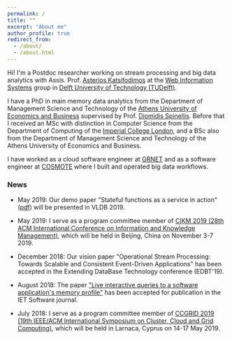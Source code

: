 ```yaml
---
permalink: /
title: ""
excerpt: "About me"
author_profile: true
redirect_from: 
  - /about/
  - /about.html
---
```


Hi! I'm a Postdoc researcher working on stream processing and big data analytics with Assis. Prof. [Asterios Katsifodimos](http://asterios.katsifodimos.com) at the [Web Information Systems](http://wis.ewi.tudelft.nl) group in [Delft University of Technology (TUDelft)](http://tudelft.nl).

I have a PhD in main memory data analytics from the Department of Management Science and Technology of the [Athens University of Economics and Business](http://aueb.gr) supervised by Prof. [Diomidis Spinellis](https://www.spinellis.gr). Before that I received an MSc with distinction in Computer Science from the Department of Computing of the [Imperial College London](http://imperial.ac.uk), and a BSc also from the Department of Management Science and Technology of the Athens University of Economics and Business.

I have worked as a cloud software engineer at [GRNET](https://grnet.gr) and as a software engineer at [COSMOTE](https://www.cosmote.gr) where I built and operated big data workflows.

### News

- May 2019: Our demo paper "Stateful functions as a service in action" ([pdf](http://asterios.katsifodimos.com/assets/publications/stateful-functions.pdf)) will be presented in VLDB 2019.

- May 2019: I serve as a program committee member of [CIKM 2019 (28th ACM International Conference on Information and Knowledge Management)](http://www.cikm2019.net), which will be held in Beijing, China on November 3-7 2019.

- December 2018: Our vision paper "Operational Stream Processing: Towards Scalable and Consistent Event-Driven Applications" has been accepted in the Extending DataBase Technology conference (EDBT'19).

- August 2018: The paper ["Live interactive queries to a software application's memory profile"](http://ietdl.org/t/uIR5q) has been accepted for publication in the IET Software journal.

- July 2018: I serve as a program committee member of [CCGRID 2019 (19th IEEE/ACM International Symposium on Cluster, Cloud and Grid Computing)](https://www.ccgrid2019.org), which will be held in Larnaca, Cyprus on 14-17 May 2019.
